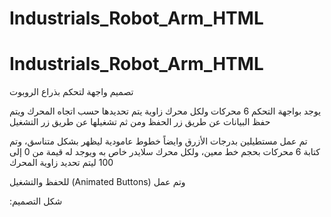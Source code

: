 # Industrials_Robot_Arm_HTML
# Industrials_Robot_Arm_HTML
تصميم واجهة لتحكم بذراع الروبوت

يوجد بواجهة التحكم 6 محركات ولكل محرك زاوية يتم تحديدها حسب اتجاه المحرك ويتم حفظ البيانات عن طريق زر الحفظ ومن ثم تشغيلها عن طريق زر التشغيل 

تم عمل مستطيلين بدرجات الأزرق وايضاً خطوط عامودية ليظهر بشكل متناسق، وتم كتابة 6 محركات بحجم خط معين، ولكل محرك سلايدر خاص به ويوجد له قيمة من 0 إلى 100 ليتم تحديد زاوية المحرك

للحفظ والتشغيل (Animated Buttons) وتم عمل


:شكل التصميم

